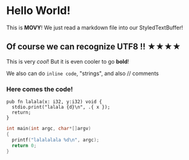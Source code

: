 # Hello World!

This is **MOVY**! We just read a markdown file
into our StyledTextBuffer!

## Of course we can recognize UTF8 !! ★★★★
This is very *cool*!
But it is even cooler to go **bold**!

We also can do `inline code`, "strings",
and also // comments

### Here comes the code!

```zig
pub fn lalala(x: i32, y:i32) void {
  stdio.print("lalala {d}\n", .{ x });
  return;
}
```

```cpp
int main(int argc, char*[]argv)
{
  printf("lalalalala %d\n", argc);
  return 0;
}
```

